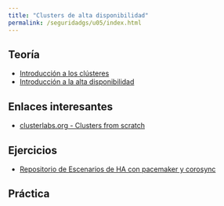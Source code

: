 ```yaml
---
title: "Clusters de alta disponibilidad"
permalink: /seguridadgs/u05/index.html
---
```


## Teoría

* [Introducción a los clústeres](doc/intro-clusters.pdf)
* [Introducción a la alta disponibilidad](intro-ha.pdf)


## Enlaces interesantes

* [clusterlabs.org - Clusters from scratch](https://clusterlabs.org/pacemaker/doc/en-US/Pacemaker/2.0/html/Clusters_from_Scratch/index.html)


## Ejercicios

* [Repositorio de Escenarios de HA con pacemaker y corosync](https://github.com/josedom24/escenarios-HA)

## Práctica


